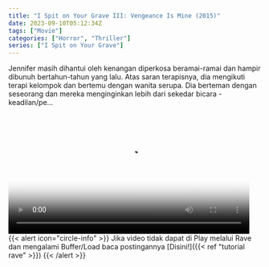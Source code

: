 ```yaml
---
title: "I Spit on Your Grave III: Vengeance Is Mine (2015)"
date: 2023-09-10T05:12:34Z
tags: ["Movie"]
categories: ["Horror", "Thriller"]
series: ["I Spit on Your Grave"]
---
```


Jennifer masih dihantui oleh kenangan diperkosa beramai-ramai dan hampir dibunuh bertahun-tahun yang lalu. Atas saran terapisnya, dia mengikuti terapi kelompok dan bertemu dengan wanita serupa. Dia berteman dengan seseorang dan mereka menginginkan lebih dari sekedar bicara - keadilan/pe...

<video id="video-2" 
class="art-preview lazy video-js vjs-default-skin vjs-big-play-centered" 
controls preload="auto" 
widthqq="640" 
height="240" 
poster="https://www.themoviedb.org/t/p/original/tXJAh2H88cQL52eSigQ2fjjwSSm.jpg" 
data-setup='{ "example_option": true, "width": "auto", "height": "auto", "techOrder": ["html5","flash"] }' 
onseeked="true"> <source src="https://kp3d-my.sharepoint.com/personal/ryoo_kp3d_onmicrosoft_com/_layouts/15/download.aspx?share=Ea-CN8V48k9Eu9wuGdJ90-sBVZwlZXtdITaQwcL7aeNU-w" type='video/mp4'>
</video>
<br>
{{< alert icon="circle-info" >}}
Jika video tidak dapat di Play melalui Rave dan mengalami Buffer/Load baca postingannya [Disini!]({{< ref "tutorial rave" >}})
{{< /alert >}}
